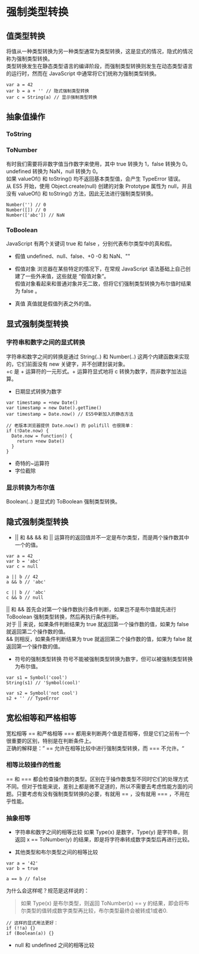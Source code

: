 # 强制类型转换

## 值类型转换

将值从一种类型转换为另一种类型通常为类型转换，这是显式的情况，隐式的情况称为强制类型转换。  
类型转换发生在静态类型语言的编译阶段，而强制类型转换则发生在动态类型语言的运行时，然而在 JavaScript 中通常将它们统称为强制类型转换。  
```
var a = 42
var b = a + '' // 隐式强制类型转换
var c = String(a) // 显示强制类型转换
```

## 抽象值操作

### ToString

### ToNumber
有时我们需要将非数字值当作数字来使用，其中 true 转换为 1，false 转换为 0。 undefined 转换为 NaN，null 转换为 0。  
如果 valueOf() 和 toString() 均不返回基本类型值，会产生 TypeError 错误。  
从 ES5 开始，使用 Object.create(null) 创建的对象 Prototype 属性为 null，并且没有 valueOf() 和 toString() 方法，因此无法进行强制类型转换。
```
Number('') // 0
Number([]) // 0
Number(['abc']) // NaN
```

### ToBoolean
JavaScript 有两个关键词 true 和 false ，分别代表布尔类型中的真和假。

- 假值
undefined、null、false、+0 -0 和 NaN、""

- 假值对象
浏览器在某些特定的情况下，在常规 JavaScript 语法基础上自己创建了一些外来值，这些就是 “假值对象”。  
假值对象看起来和普通对象并无二致，但将它们强制类型转换为布尔值时结果为 false 。

- 真值
真值就是假值列表之外的值。

## 显式强制类型转换

### 字符串和数字之间的显式转换
字符串和数字之间的转换是通过 String(..) 和 Number(..) 这两个内建函数来实现的，它们前面没有 new 关键字，并不创建封装对象。  
+c 是 + 运算符的一元形式。+ 运算符显式地将 c 转换为数字，而非数字加法运算。
- 日期显式转换为数字
```
var timestamp = +new Date()
var timestamp = new Date().getTime()
var timestamp = Date.now() // ES5中新加入的静态方法

// 老版本浏览器提供 Date.now() 的 polifill 也很简单：
if (!Date.now) {
  Date.now = function() {
    return +new Date()
  }
}
```

- 奇特的~运算符
- 字位截除

### 显示转换为布尔值
Boolean(..) 是显式的 ToBoolean 强制类型转换。

## 隐式强制类型转换 

- || 和 && 
&& 和 || 运算符的返回值并不一定是布尔类型，而是两个操作数其中一个的值。
```
var a = 42
var b = 'abc'
var c = null

a || b // 42
a && b // 'abc'

c || b // 'abc'
c && b // null
```

|| 和 && 首先会对第一个操作数执行条件判断，如果岂不是布尔值就先进行 ToBoolean 强制类型转换，然后再执行条件判断。  
对于 || 来说，如果条件判断结果为 true 就返回第一个操作数的值，如果为 false 就返回第二个操作数的值。  
&& 则相反，如果条件判断结果为 true 就返回第二个操作数的值，如果为 false 就返回第一个操作数的值。

- 符号的强制类型转换
符号不能被强制类型转换为数字，但可以被强制类型转换为布尔值。
```
var s1 = Symbol('cool')
String(s1) // 'Symbol(cool)'

var s2 = Symbol('not cool')
s2 + '' // TypeError
```

## 宽松相等和严格相等

宽松相等 == 和严格相等 === 都用来判断两个值是否相等，但是它们之前有一个很重要的区别，特别是在判断条件上。  
正确的解释是：” == 允许在相等比较中进行强制类型转换，而 === 不允许。“

### 相等比较操作的性能
== 和 === 都会检查操作数的类型。区别在于操作数类型不同时它们的处理方式不同。但对于性能来说，差别上都是微不足道的，所以不需要去考虑性能方面的问题。只要考虑有没有强制类型转换的必要，有就用 == ，没有就用 === ，不用在乎性能。

### 抽象相等
- 字符串和数字之间的相等比较
如果 Type(x) 是数字，Type(y) 是字符串，则返回 x == ToNumber(y) 的结果，即是将字符串转成数字类型后再进行比较。

- 其他类型和布尔类型之间的相等比较
```
var a = '42'
var b = true

a == b // false
```
为什么会这样呢？规范是这样说的：
> 如果 Type(x) 是布尔类型，则返回 ToNumber(x) == y 的结果，即会将布尔类型的值转成数字类型再比较，布尔类型最终会被转成1或者0.
```
// 这样的显式用法更好：
if (!!a) {}
if (Boolean(a)) {}
```

- null 和 undefined 之间的相等比较